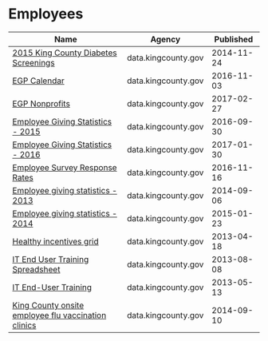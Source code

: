# Employees

Name | Agency | Published
---- | ---- | ---------
[2015 King County Diabetes Screenings](../datasets/jqei-rbgf.md) | data.kingcounty.gov | 2014-11-24
[EGP Calendar](../datasets/ih66-9vhb.md) | data.kingcounty.gov | 2016-11-03
[EGP Nonprofits](../datasets/4wxy-htkj.md) | data.kingcounty.gov | 2017-02-27
[Employee Giving Statistics - 2015](../datasets/uyzz-vujy.md) | data.kingcounty.gov | 2016-09-30
[Employee Giving Statistics - 2016](../datasets/fnym-8mh8.md) | data.kingcounty.gov | 2017-01-30
[Employee Survey Response Rates](../datasets/r2yd-k74h.md) | data.kingcounty.gov | 2016-11-16
[Employee giving statistics - 2013](../datasets/6z8h-tt4v.md) | data.kingcounty.gov | 2014-09-06
[Employee giving statistics - 2014](../datasets/szvh-rcw5.md) | data.kingcounty.gov | 2015-01-23
[Healthy incentives grid](../datasets/5kqr-fnk9.md) | data.kingcounty.gov | 2013-04-18
[IT End User Training Spreadsheet](../datasets/j96k-3n3z.md) | data.kingcounty.gov | 2013-08-08
[IT End-User Training](../datasets/eqv3-mu5g.md) | data.kingcounty.gov | 2013-05-13
[King County onsite employee flu vaccination clinics](../datasets/7pbe-yd3f.md) | data.kingcounty.gov | 2014-09-10

